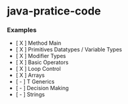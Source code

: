 # java-pratice-code

### Examples

- [ X ] Method Main
- [ X ] Primitives Datatypes / Variable Types
- [ X ] Modifier Types
- [ X ] Basic Operators
- [ X ] Loop Control
- [ X ] Arrays
- [ - ] T Generics
- [ - ] Decision Making
- [ - ] Strings
